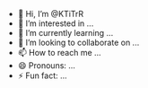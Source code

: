 - 👋 Hi, I’m @KTiTrR
- 👀 I’m interested in ...
- 🌱 I’m currently learning ...
- 💞️ I’m looking to collaborate on ...
- 📫 How to reach me ...
- 😄 Pronouns: ...
- ⚡ Fun fact: ...

<!---
KTiTrR/KTiTrR is a ✨ special ✨ repository because its `README.md` (this file) appears on your GitHub profile.
You can click the Preview link to take a look at your changes.
--->
